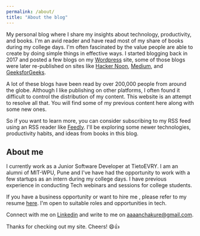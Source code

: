 ```yaml
---
permalink: /about/
title: "About the blog"
---
```


My personal blog where I share my insights about technology, productivity, and books. I'm an avid reader and have read most of my share of books during my college days. I'm often fascinated by the value people are able to create by doing simple things in effective ways. I started blogging back in 2017 and posted a few blogs on my [Wordpress][wordpress] site, some of those blogs were later re-published on sites like [Hacker Noon][hackernoon], [Medium][medium], and [GeeksforGeeks][gfg]. 

A lot of these blogs have been read by over 200,000 people from around the globe. Although I like publishing on other platforms, I often found it difficult to control the distribution of my content. This website is an attempt to resolve all that. You will find some of my previous content here along with some new ones. 

So if you want to learn more, you can consider subscribing to my RSS feed using an RSS reader like [Feedly][feedly]. I'll be exploring some newer technologies, productivity habits, and ideas from books in this blog. 

## About me
I currently work as a Junior Software Developer at TietoEVRY. I am an alumni of MIT-WPU, Pune and I've have had the opportunity to work with a few startups as an intern during my college days. I have previous experience in conducting Tech webinars and sessions for college students.

If you have a business opportunity or want to hire me , please refer to my resume [here]. I'm open to suitable roles and opportunities in tech.

Connect with me on [Linkedin][linkedin] and write to me on [aaaanchakure@gmail.com][aaaanchakure@gmail.com]. 

Thanks for checking out my site. Cheers! 😄👍

[wordpress]: https://hardtasksin.wordpress.com/
[hackernoon]: https://hackernoon.com/@afroz-chakure
[medium]: https://medium.com/@afrozchakure
[gfg]: https://www.geeksforgeeks.org/introduction-to-docker/
[mdickie]: https://en.wikipedia.org/wiki/Mat_Dickie
[portfolio]: https://afrozchakure.tech
[wrevolution]: https://play.google.com/store/apps/details?id=air.WR3DFree&hl=en_IN&gl=US
[feedly]: https://feedly.com/
[here]: https://drive.google.com/file/d/1fQQWO0H2DHbtvuOo6utwke9kmLSyC3At/view?usp=sharing
[linkedin]: https://linkedin.com/in/afrozchakure
[aaaanchakure@gmail.com]: mailto:aaaanchakure@gmail.com